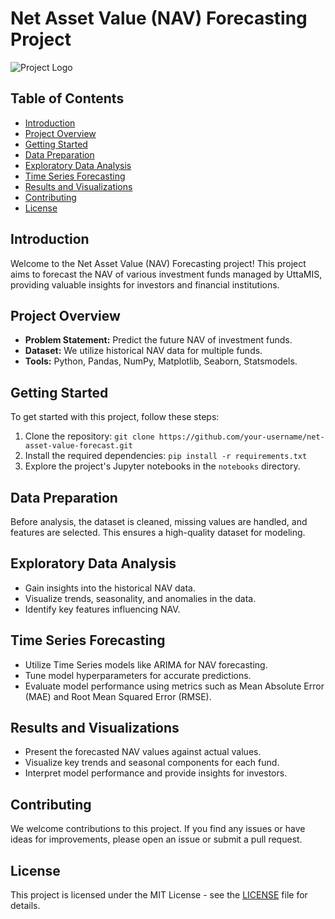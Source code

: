 # Net Asset Value (NAV) Forecasting Project

![Project Logo](project_logo.png)

## Table of Contents
- [Introduction](#introduction)
- [Project Overview](#project-overview)
- [Getting Started](#getting-started)
- [Data Preparation](#data-preparation)
- [Exploratory Data Analysis](#exploratory-data-analysis)
- [Time Series Forecasting](#time-series-forecasting)
- [Results and Visualizations](#results-and-visualizations)
- [Contributing](#contributing)
- [License](#license)

## Introduction
Welcome to the Net Asset Value (NAV) Forecasting project! This project aims to forecast the NAV of various investment funds managed by UttaMIS, providing valuable insights for investors and financial institutions.

## Project Overview
- **Problem Statement:** Predict the future NAV of investment funds.
- **Dataset:** We utilize historical NAV data for multiple funds.
- **Tools:** Python, Pandas, NumPy, Matplotlib, Seaborn, Statsmodels.

## Getting Started
To get started with this project, follow these steps:
1. Clone the repository: `git clone https://github.com/your-username/net-asset-value-forecast.git`
2. Install the required dependencies: `pip install -r requirements.txt`
3. Explore the project's Jupyter notebooks in the `notebooks` directory.

## Data Preparation
Before analysis, the dataset is cleaned, missing values are handled, and features are selected. This ensures a high-quality dataset for modeling.

## Exploratory Data Analysis
- Gain insights into the historical NAV data.
- Visualize trends, seasonality, and anomalies in the data.
- Identify key features influencing NAV.

## Time Series Forecasting
- Utilize Time Series models like ARIMA for NAV forecasting.
- Tune model hyperparameters for accurate predictions.
- Evaluate model performance using metrics such as Mean Absolute Error (MAE) and Root Mean Squared Error (RMSE).

## Results and Visualizations
- Present the forecasted NAV values against actual values.
- Visualize key trends and seasonal components for each fund.
- Interpret model performance and provide insights for investors.

## Contributing
We welcome contributions to this project. If you find any issues or have ideas for improvements, please open an issue or submit a pull request.

## License
This project is licensed under the MIT License - see the [LICENSE](LICENSE) file for details.
